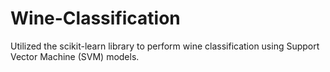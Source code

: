# Wine-Classification
Utilized the scikit-learn library to perform wine classification using Support Vector Machine (SVM) models.
